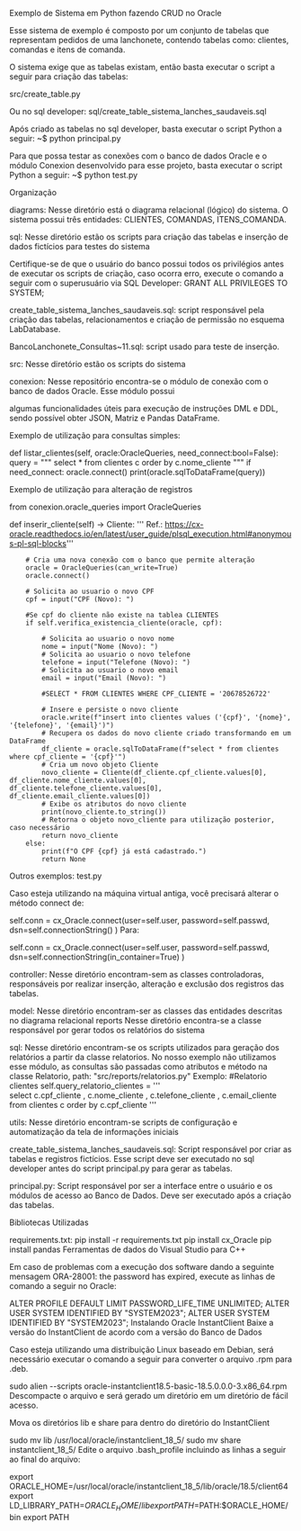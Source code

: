 Exemplo de Sistema em Python fazendo CRUD no Oracle

Esse sistema de exemplo é composto por um conjunto de tabelas que representam pedidos de uma lanchonete, contendo tabelas como: clientes, comandas e itens de comanda.

O sistema exige que as tabelas existam, então basta executar o script a seguir para criação das tabelas:

src/create_table.py

Ou no sql developer:
sql/create_table_sistema_lanches_saudaveis.sql

Após criado as tabelas no sql developer, basta executar o script Python a seguir:
~$ python principal.py

Para que possa testar as conexões com o banco de dados Oracle e o módulo Conexion desenvolvido para esse projeto, basta executar o script Python a seguir:
~$ python test.py

Organização

diagrams: Nesse diretório está o diagrama relacional (lógico) do sistema.
O sistema possui três entidades: CLIENTES, COMANDAS, ITENS_COMANDA.

sql: Nesse diretório estão os scripts para criação das tabelas e inserção de dados fictícios para testes do sistema

Certifique-se de que o usuário do banco possui todos os privilégios antes de executar os scripts de criação, caso ocorra erro, execute o comando a seguir com o superusuário via SQL Developer: GRANT ALL PRIVILEGES TO SYSTEM;

create_table_sistema_lanches_saudaveis.sql: script responsável pela criação das tabelas, relacionamentos e criação de permissão no esquema LabDatabase.

BancoLanchonete_Consultas~11.sql: script usado para teste de inserção.

src: Nesse diretório estão os scripts do sistema

conexion: Nesse repositório encontra-se o módulo de conexão com o banco de dados Oracle. Esse módulo possui

algumas funcionalidades úteis para execução de instruções DML e DDL, sendo possível obter JSON, Matriz e Pandas DataFrame.

Exemplo de utilização para consultas simples:

def listar_clientes(self, oracle:OracleQueries, need_connect:bool=False):
        query = """
                select * 
                from clientes c
                order by c.nome_cliente
                """
        if need_connect:
            oracle.connect()
        print(oracle.sqlToDataFrame(query))

Exemplo de utilização para alteração de registros

from conexion.oracle_queries import OracleQueries



def inserir_cliente(self) -> Cliente:
        ''' Ref.: https://cx-oracle.readthedocs.io/en/latest/user_guide/plsql_execution.html#anonymous-pl-sql-blocks'''
        
        # Cria uma nova conexão com o banco que permite alteração
        oracle = OracleQueries(can_write=True)
        oracle.connect()

        # Solicita ao usuario o novo CPF
        cpf = input("CPF (Novo): ")

        #Se cpf do cliente não existe na tablea CLIENTES
        if self.verifica_existencia_cliente(oracle, cpf):
            
            # Solicita ao usuario o novo nome
            nome = input("Nome (Novo): ")
            # Solicita ao usuario o novo telefone
            telefone = input("Telefone (Novo): ")
            # Solicita ao usuario o novo email
            email = input("Email (Novo): ")
            
            #SELECT * FROM CLIENTES WHERE CPF_CLIENTE = '20678526722'
            
            # Insere e persiste o novo cliente
            oracle.write(f"insert into clientes values ('{cpf}', '{nome}', '{telefone}', '{email}')")
            # Recupera os dados do novo cliente criado transformando em um DataFrame
            df_cliente = oracle.sqlToDataFrame(f"select * from clientes where cpf_cliente = '{cpf}'")
            # Cria um novo objeto Cliente
            novo_cliente = Cliente(df_cliente.cpf_cliente.values[0], df_cliente.nome_cliente.values[0], df_cliente.telefone_cliente.values[0], df_cliente.email_cliente.values[0])
            # Exibe os atributos do novo cliente
            print(novo_cliente.to_string())
            # Retorna o objeto novo_cliente para utilização posterior, caso necessário
            return novo_cliente
        else:
            print(f"O CPF {cpf} já está cadastrado.")
            return None



Outros exemplos: test.py

Caso esteja utilizando na máquina virtual antiga, você precisará alterar o método connect de:

self.conn = cx_Oracle.connect(user=self.user,
                        password=self.passwd,
                        dsn=self.connectionString()
                        )
Para:

self.conn = cx_Oracle.connect(user=self.user,
                        password=self.passwd,
                        dsn=self.connectionString(in_container=True)
                        )

controller: Nesse diretório encontram-sem as classes controladoras, responsáveis por realizar inserção, alteração e exclusão dos registros das tabelas.

model: Nesse diretório encontram-ser as classes das entidades descritas no diagrama relacional
reports Nesse diretório encontra-se a classe responsável por gerar todos os relatórios do sistema

sql: Nesse diretório encontram-se os scripts utilizados para geração dos relatórios a partir da classe relatorios. No nosso exemplo não utilizamos esse módulo, as consultas são passadas como atributos e método na classe Relatorio, path: "src/reports/relatorios.py" 
Exemplo:
#Relatorio clientes
        self.query_relatorio_clientes = '''    
            select c.cpf_cliente
            , c.nome_cliente
            , c.telefone_cliente
            , c.email_cliente
            from clientes c
            order by c.cpf_cliente 
        '''

utils: Nesse diretório encontram-se scripts de configuração e automatização da tela de informações iniciais

create_table_sistema_lanches_saudaveis.sql: Script responsável por criar as tabelas e registros fictícios. Esse script deve ser executado no sql developer antes do script principal.py para gerar as tabelas.

principal.py: Script responsável por ser a interface entre o usuário e os módulos de acesso ao Banco de Dados. Deve ser executado após a criação das tabelas.

Bibliotecas Utilizadas

requirements.txt: pip install -r requirements.txt
pip install cx_Oracle
pip install pandas
Ferramentas de dados do Visual Studio para C++

Em caso de problemas com a execução dos software dando a seguinte mensagem ORA-28001: the password has expired, execute as linhas de comando a seguir no Oracle:

ALTER PROFILE DEFAULT LIMIT PASSWORD_LIFE_TIME UNLIMITED;
ALTER USER SYSTEM IDENTIFIED BY "SYSTEM2023";
ALTER USER SYSTEM IDENTIFIED BY  "SYSTEM2023";
Instalando Oracle InstantClient
Baixe a versão do InstantClient de acordo com a versão do Banco de Dados

Caso esteja utilizando uma distribuição Linux baseado em Debian, será necessário executar o comando a seguir para converter o arquivo .rpm para .deb.

sudo alien --scripts oracle-instantclient18.5-basic-18.5.0.0.0-3.x86_64.rpm
Descompacte o arquivo e será gerado um diretório em um diretório de fácil acesso.

Mova os diretórios lib e share para dentro do diretório do InstantClient

sudo mv lib /usr/local/oracle/instantclient_18_5/
sudo mv share instantclient_18_5/
Edite o arquivo .bash_profile incluindo as linhas a seguir ao final do arquivo:

export ORACLE_HOME=/usr/local/oracle/instantclient_18_5/lib/oracle/18.5/client64
export LD_LIBRARY_PATH=$ORACLE_HOME/lib
export PATH=$PATH:$ORACLE_HOME/bin
export PATH
